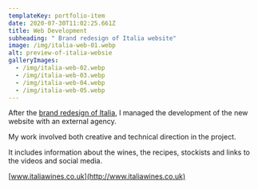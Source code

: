 ```yaml
---
templateKey: portfolio-item
date: 2020-07-30T11:02:25.661Z
title: Web Development
subheading: " Brand redesign of Italia website"
image: /img/italia-web-01.webp
alt: preview-of-italia-websie
galleryImages:
  - /img/italia-web-02.webp
  - /img/italia-web-03.webp
  - /img/italia-web-04.webp
  - /img/italia-web-05.webp
---
```

After the [brand redesign of Italia](https://irn115.wixsite.com/irenegalvez/italia-digital), I managed the development of the new website with an external agency.

​My work involved both creative and technical direction in the project.

It includes information about the wines, the recipes, stockists and links to the videos and social media.

[www.italiawines.co.uk](http://www.italiawines.co.uk)